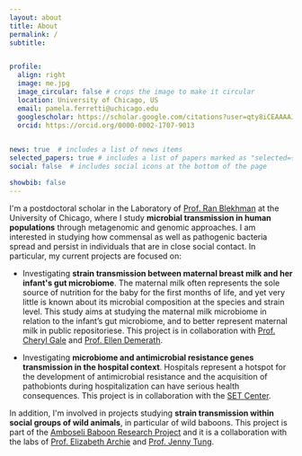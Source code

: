 ```yaml
---
layout: about
title: About
permalink: /
subtitle: 


profile:
  align: right
  image: me.jpg
  image_circular: false # crops the image to make it circular
  location: University of Chicago, US
  email: pamela.ferretti@uchicago.edu
  googlescholar: https://scholar.google.com/citations?user=qty8iCEAAAAJ&hl=en
  orcid: https://orcid.org/0000-0002-1707-9013
  

news: true  # includes a list of news items
selected_papers: true # includes a list of papers marked as "selected={true}"
social: false  # includes social icons at the bottom of the page

showbib: false
---
```


I'm a postdoctoral scholar in the Laboratory of [Prof. Ran Blekhman](http://blekhmanlab.org/) at the University of Chicago, where I study **microbial transmission in human populations** through metagenomic and genomic approaches. I am interested in studying how commensal as well as pathogenic bacteria spread and persist in individuals that are in close social contact. In particular, my current projects are focused on:

- Investigating **strain transmission between maternal breast milk and her infant's gut microbiome**. The maternal milk often represents the sole source of nutrition for the baby for the first months of life, and yet very little is known about its microbial composition at the species and strain level. This study aims at studying the maternal milk microbiome in relation to the infant’s gut microbiome, and to better represent maternal milk in public repositoriese. This project is in collaboration with [Prof. Cheryl Gale](https://med.umn.edu/bio/cheryl-gale) and [Prof. Ellen Demerath](https://directory.sph.umn.edu/bio/sph-a-z/ellen-demerath).

- Investigating **microbiome and antimicrobial resistance genes transmission in the hospital context**. Hospitals represent a hotspot for the development of antimicrobial resistance and the acquisition of pathobionts during hospitalization can have serious health consequences. This project is in collaboration with the [SET Center](https://setcenter.uchicago.edu/).

In addition, I'm involved in projects studying **strain transmission within social groups of wild animals**, in particular of wild baboons. This project is part of the [Amboseli Baboon Research Project](https://amboselibaboons.nd.edu/) and it is a collaboration with the labs of [Prof. Elizabeth Archie](https://sites.nd.edu/archielab/) and [Prof. Jenny Tung](http://www.tung-lab.org/).
